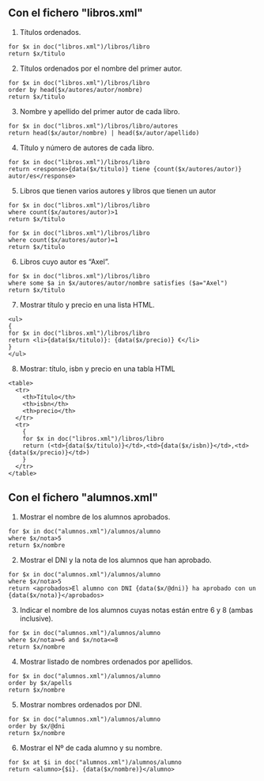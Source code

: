 ## Con el fichero "libros.xml"

1. Títulos ordenados.

```
for $x in doc("libros.xml")/libros/libro
return $x/titulo 
```

2. Títulos ordenados por el nombre del primer autor.

```
for $x in doc("libros.xml")/libros/libro
order by head($x/autores/autor/nombre)
return $x/titulo
```

3. Nombre y apellido del primer autor de cada libro.

```
for $x in doc("libros.xml")/libros/libro/autores
return head($x/autor/nombre) | head($x/autor/apellido)
```

4. Título y número de autores de cada libro.

```
for $x in doc("libros.xml")/libros/libro
return <response>{data($x/titulo)} tiene {count($x/autores/autor)} autor/es</response>
```

5. Libros que tienen varios autores y libros que tienen un autor

```
for $x in doc("libros.xml")/libros/libro
where count($x/autores/autor)>1
return $x/titulo
```
```
for $x in doc("libros.xml")/libros/libro
where count($x/autores/autor)=1
return $x/titulo
```

6. Libros cuyo autor es “Axel”.

```
for $x in doc("libros.xml")/libros/libro
where some $a in $x/autores/autor/nombre satisfies ($a="Axel")
return $x/titulo
```

7. Mostrar título y precio en una lista HTML.

```
<ul>
{
for $x in doc("libros.xml")/libros/libro
return <li>{data($x/titulo)}: {data($x/precio)} €</li>
}
</ul>
```

8. Mostrar: título, isbn y precio en una tabla HTML

```
<table>
  <tr>
    <th>Título</th>
    <th>isbn</th>
    <th>precio</th>
  </tr>
  <tr>
    {
    for $x in doc("libros.xml")/libros/libro
    return (<td>{data($x/titulo)}</td>,<td>{data($x/isbn)}</td>,<td>{data($x/precio)}</td>)
    }
  </tr>
</table>
```


## Con el fichero "alumnos.xml"

1. Mostrar el nombre de los alumnos aprobados.

```
for $x in doc("alumnos.xml")/alumnos/alumno
where $x/nota>5
return $x/nombre
```

2. Mostrar el DNI y la nota de los alumnos que han aprobado.

```
for $x in doc("alumnos.xml")/alumnos/alumno
where $x/nota>5
return <aprobados>El alumno con DNI {data($x/@dni)} ha aprobado con un {data($x/nota)}</aprobados>
```

3. Indicar el nombre de los alumnos cuyas notas están entre 6 y 8 (ambas inclusive).

```
for $x in doc("alumnos.xml")/alumnos/alumno
where $x/nota>=6 and $x/nota<=8
return $x/nombre
```

4. Mostrar listado de nombres ordenados por apellidos.

```
for $x in doc("alumnos.xml")/alumnos/alumno
order by $x/apells
return $x/nombre
```

5. Mostrar nombres ordenados por DNI.

```
for $x in doc("alumnos.xml")/alumnos/alumno
order by $x/@dni
return $x/nombre
```

6. Mostrar el Nº de cada alumno y su nombre.

```
for $x at $i in doc("alumnos.xml")/alumnos/alumno
return <alumno>{$i}. {data($x/nombre)}</alumno>
```
